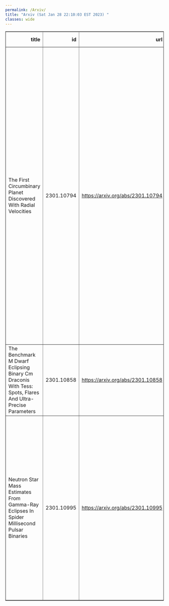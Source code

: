 ```yaml
---
permalink: /Arxiv/
title: "Arxiv (Sat Jan 28 22:10:03 EST 2023) "
classes: wide
---
```

<table border="1" class="dataframe">
  <thead>
    <tr style="text-align: right;">
      <th>title</th>
      <th>id</th>
      <th>url</th>
      <th>authors</th>
      <th>Local Authors</th>
    </tr>
  </thead>
  <tbody>
    <tr>
      <td>The First Circumbinary Planet Discovered With Radial Velocities</td>
      <td>2301.10794</td>
      <td><a href="https://arxiv.org/abs/2301.10794" target="_blank">https://arxiv.org/abs/2301.10794</a></td>
      <td>Matthew R. Standing, Lalitha Sairam, David V. Martin, Amaury H. M. J. Triaud, Alexandre C. M. Correia, Gavin A. L. Coleman, Thomas A. Baycroft, Vedad Kunovac, Isabelle Boisse, Andrew Collier Cameron, Georgina Dransfield, João P. Faria, Michaël Gillon, Nathan C. Hara, Coel Hellier, Jonathan Howard, Ellie Lane, Rosemary Mardling, Pierre F. L. Maxted, Nicola J. Miller, Richard P. Nelson, Jerome A. Orosz, Franscesco Pepe, Alexandre Santerne, Daniel Sebastian, Stéphane Udry, William F. Welsh</td>
      <td>David Martin</td>
    </tr>
    <tr>
      <td>The Benchmark M Dwarf Eclipsing Binary Cm Draconis With Tess: Spots,   Flares And Ultra-Precise Parameters</td>
      <td>2301.10858</td>
      <td><a href="https://arxiv.org/abs/2301.10858" target="_blank">https://arxiv.org/abs/2301.10858</a></td>
      <td>David V. Martin, Ritika Sethi, Tayt Armitage, Gregory J. Gilbert, Romy Rodríguez Martínez, Emily A. Gilbert</td>
      <td>David Martin</td>
    </tr>
    <tr>
      <td>Neutron Star Mass Estimates From Gamma-Ray Eclipses In Spider   Millisecond Pulsar Binaries</td>
      <td>2301.10995</td>
      <td><a href="https://arxiv.org/abs/2301.10995" target="_blank">https://arxiv.org/abs/2301.10995</a></td>
      <td>C. J. Clark, M. Kerr, E. D. Barr, B. Bhattacharyya, R. P. Breton, P. Bruel, F. Camilo, W. Chen, I. Cognard, H. T. Cromartie, J. Deneva, V. S. Dhillon, L. Guillemot, M. R. Kennedy, M. Kramer, A. G. Lyne, D. Mata Sánchez, L. Nieder, C. Phillips, S. M. Ransom, P. S. Ray, M. S. E. Roberts, J. Roy, D. A. Smith, R. Spiewak, B. W. Stappers, S. Tabassum, G. Theureau, G. Voisin</td>
      <td>Caprice Phillips</td>
    </tr>
  </tbody>
</table>